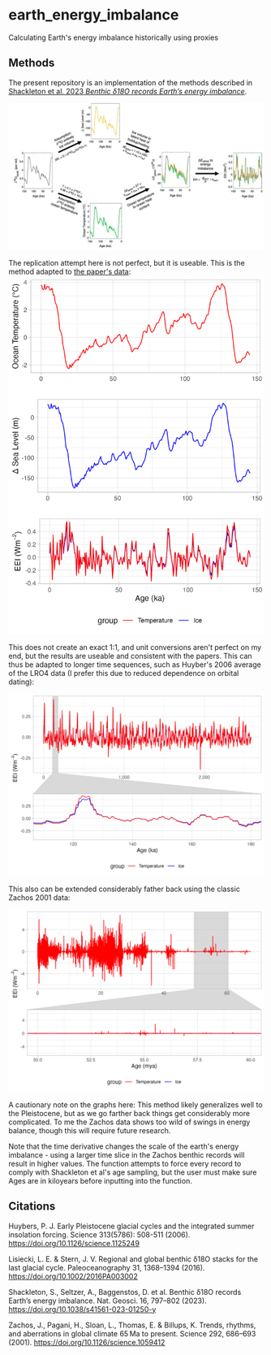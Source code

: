 # earth_energy_imbalance
 Calculating Earth's energy imbalance historically using proxies

## Methods
The present repository is an implementation of the methods described in [Shackleton et al. 2023 *Benthic δ18O records Earth’s energy imbalance*](https://www.nature.com/articles/s41561-023-01250-y). 

![Shackleton et al. 2023 methods](https://raw.githubusercontent.com/leedrake5/earth_energy_imbalance/master/paper_figures/shackleton_et_al_2023.JPG?)

The replication attempt here is not perfect, but it is useable. This is the method adapted to [the paper's data](https://doi.org/10.5281/zenodo.8237374):
![Present replication attempt](https://raw.githubusercontent.com/leedrake5/earth_energy_imbalance/master/outputs/calculations_check.jpeg?)

This does not create an exact 1:1, and unit conversions aren't perfect on my end, but the results are useable and consistent with the papers. This can thus be adapted to longer time sequences, such as Huyber's 2006 average of the LRO4 data (I prefer this due to reduced dependence on orbital dating): 

![Huybers 2006 earth energy imbalance](https://raw.githubusercontent.com/leedrake5/earth_energy_imbalance/master/outputs/huybers_mis05.jpeg?)

This also can be extended considerably father back using the classic Zachos 2001 data: 

![Zachos 2001 earth energy imbalance](https://raw.githubusercontent.com/leedrake5/earth_energy_imbalance/master/outputs/zachos_petm.jpeg?)

A cautionary note on the graphs here: This method likely generalizes well to the Pleistocene, but as we go farther back things get considerably more complicated. To me the Zachos data shows too wild of swings in energy balance, though this will require future research. 

Note that the time derivative changes the scale of the earth's energy imbalance - using a larger time slice in the Zachos benthic records will result in higher values. The function attempts to force every record to comply with Shackleton et al's age sampling, but the user must make sure Ages are in kiloyears before inputting into the function. 

## Citations
Huybers, P. J. Early Pleistocene glacial cycles and the integrated summer insolation forcing. Science 313(5786): 508-511 (2006). https://doi.org/10.1126/science.1125249

Lisiecki, L. E. & Stern, J. V. Regional and global benthic δ18O stacks for the last glacial cycle. Paleoceanography 31, 1368–1394 (2016). https://doi.org/10.1002/2016PA003002

Shackleton, S., Seltzer, A., Baggenstos, D. et al. Benthic δ18O records Earth’s energy imbalance. Nat. Geosci. 16, 797–802 (2023). https://doi.org/10.1038/s41561-023-01250-y

Zachos, J., Pagani, H., Sloan, L., Thomas, E. & Billups, K. Trends, rhythms, and aberrations in global climate 65 Ma to present. Science 292, 686–693 (2001). https://doi.org/10.1126/science.1059412 
